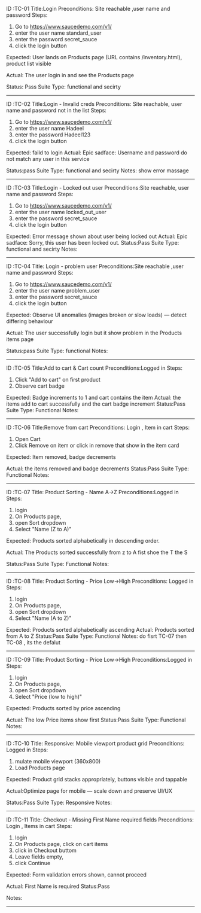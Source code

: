 ID :TC-01
Title:Login
Preconditions: Site reachable ,user name and password
Steps:

1. Go to https://www.saucedemo.com/v1/
2. enter the user name standard_user
3. enter the password secret_sauce
4. click the login button

Expected:
User lands on Products page (URL contains /inventory.html), product list visible

Actual:
The user login in and see the Products page

Status: Psss
Suite Type: functional and secirty

---

ID :TC-02
Title:Login - Invalid creds
Preconditions: Site reachable, user name and password not in the list
Steps:

1. Go to https://www.saucedemo.com/v1/
2. enter the user name Hadeel
3. enter the password Hadeel123
4. click the login button

Expected: faild to login
Actual:
Epic sadface: Username and password do not match any user in this service

Status:pass
Suite Type: functional and secirty
Notes: show error massage

---

ID :TC-03
Title:Login - Locked out user
Preconditions:Site reachable, user name and password
Steps:

1. Go to https://www.saucedemo.com/v1/
2. enter the user name locked_out_user
3. enter the password secret_sauce
4. click the login button

Expected:
Error message shown about user being locked out
Actual:
Epic sadface: Sorry, this user has been locked out.
Status:Pass
Suite Type: functional and secirty
Notes:

---

ID :TC-04
Title: Login - problem user
Preconditions:Site reachable ,user name and password
Steps:

1. Go to https://www.saucedemo.com/v1/
2. enter the user name problem_user
3. enter the password secret_sauce
4. click the login button

Expected:
Observe UI anomalies (images broken or slow loads) — detect differing behaviour

Actual:
The user successfully login but it show problem in the Products items page

Status:pass
Suite Type: functional
Notes:

---

ID :TC-05
Title:Add to cart & Cart count
Preconditions:Logged in
Steps:

1. Click "Add to cart" on first product
2. Observe cart badge

Expected:
Badge increments to 1 and cart contains the item
Actual: the items add to cart successfully and the cart badge increment
Status:Pass
Suite Type: Functional
Notes:

---

ID :TC-06
Title:Remove from cart
Preconditions: Login , Item in cart
Steps:

1. Open Cart
2. Click Remove on item
   or click in remove that show in the item card

Expected:
Item removed, badge decrements

Actual: the items removed and badge decrements
Status:Pass
Suite Type: Functional
Notes:

---

ID :TC-07
Title: Product Sorting - Name A→Z
Preconditions:Logged in
Steps:

1. login
2. On Products page,
3. open Sort dropdown
4. Select "Name (Z to A)"

Expected: Products sorted alphabetically in descending order.

Actual: The Products sorted successfully from z to A fist shoe the T the S

Status:Pass
Suite Type: Functional
Notes:

---

ID :TC-08
Title: Product Sorting - Price Low→High
Preconditions: Logged in
Steps:

1. login
2. On Products page,
3. open Sort dropdown
4. Select "Name (A to Z)"

Expected: Products sorted alphabetically ascending
Actual: Products sorted from A to Z
Status:Pass
Suite Type: Functional
Notes: do fisrt TC-07 then TC-08 , its the defalut

---

ID :TC-09
Title: Product Sorting - Price Low→High
Preconditions:Logged in
Steps:

1. login
2. On Products page,
3. open Sort dropdown
4. Select "Price (low to high)"

Expected:
Products sorted by price ascending

Actual: The low Price items show first
Status:Pass
Suite Type: Functional
Notes:

---

ID :TC-10
Title: Responsive: Mobile viewport product grid
Preconditions: Logged in
Steps:

1. mulate mobile viewport (360x800)
2. Load Products page

Expected:
Product grid stacks appropriately, buttons visible and tappable

Actual:Optimize page for mobile — scale down and preserve UI/UX

Status:Pass
Suite Type: Responsive
Notes:

---

ID :TC-11
Title: Checkout - Missing First Name required fields
Preconditions: Login , Items in cart
Steps:

1. login
2. On Products page, click on cart items
3. click in Checkout buttom
4. Leave fields empty,
5. click Continue

Expected:
Form validation errors shown, cannot proceed

Actual: First Name is required
Status:Pass

Notes:

---
